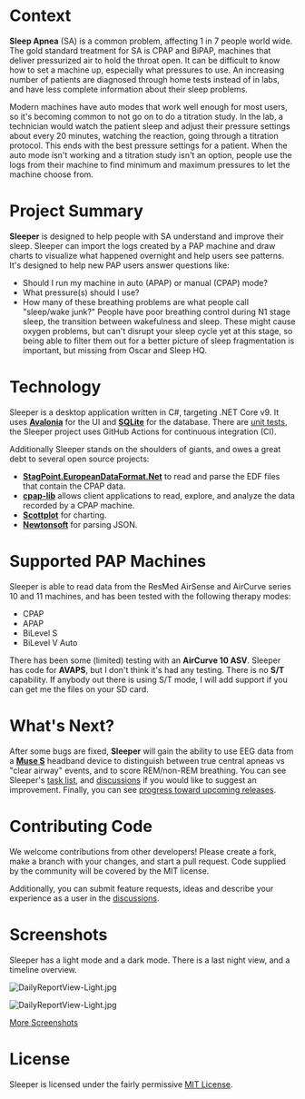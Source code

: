 # Context

**Sleep Apnea** (SA) is a common problem, affecting 1 in 7 people world wide.  The gold standard treatment for SA is CPAP and BiPAP, machines that deliver pressurized air to hold the throat open.  It can be difficult to know how to set a machine up, especially what pressures to use.  An increasing number of patients are diagnosed through home tests instead of in labs, and have less complete information about their sleep problems.

Modern machines have auto modes that work well enough for most users, so it's becoming common to not go on to do a titration study.  In the lab, a technician would watch the patient sleep and adjust their pressure settings about every 20 minutes, watching the reaction, going through a titration protocol.  This ends with the best pressure settings for a patient.  When the auto mode isn't working and a titration study isn't an option, people use the logs from their machine to find minimum and maximum pressures to let the machine choose from.

# Project Summary

**Sleeper** is designed to help people with SA understand and improve their sleep.  Sleeper can import the logs created by a PAP machine and draw charts to visualize what happened overnight and help users see patterns.  It's designed to help new PAP users answer questions like:

* Should I run my machine in auto (APAP) or manual (CPAP) mode?
* What pressure(s) should I use?
* How many of these breathing problems are what people call "sleep/wake junk?"  People have poor breathing control during N1 stage sleep, the transition between wakefulness and sleep.  These might cause oxygen problems, but can't disrupt your sleep cycle yet at this stage, so being able to filter them out for a better picture of sleep fragmentation is important, but missing from Oscar and Sleep HQ.

# Technology

Sleeper is a desktop application written in C#, targeting .NET Core v9.  It uses **[Avalonia](Avalonia)** for the UI and **[SQLite](https://www.sqlite.org/index.html)** for the database.  There are [unit tests](https://github.com/CascadePass/Sleeper/tree/master/cpaplib_tests), the Sleeper project uses GitHub Actions for continuous integration (CI).

Additionally Sleeper stands on the shoulders of giants, and owes a great debt to several open source projects:

* **[StagPoint.EuropeanDataFormat.Net](https://github.com/StagPoint/StagPoint.EuropeanDataFormat.Net/)** to read and parse the EDF files that contain the CPAP data.
* **[cpap-lib](https://github.com/EEGKit/cpap-lib)** allows client applications to read, explore, and analyze the data recorded by a CPAP machine.
* **[Scottplot](https://scottplot.net/)** for charting.
* **[Newtonsoft](https://www.newtonsoft.com/json)** for parsing JSON.

# Supported PAP Machines

Sleeper is able to read data from the ResMed AirSense and AirCurve series 10 and 11 machines, and has been tested with the following therapy modes:

* CPAP
* APAP
* BiLevel S
* BiLevel V Auto

There has been some (limited) testing with an **AirCurve 10 ASV**.  Sleeper has code for **AVAPS**, but I don't think it's had any testing.  There is no **S/T** capability.  If anybody out there is using S/T mode, I will add support if you can get me the files on your SD card.

# What's Next?

After some bugs are fixed, **Sleeper** will gain the ability to use EEG data from a **[Muse S](https://choosemuse.com/pages/muse-s)** headband device to distinguish between true central apneas vs "clear airway" events, and to score REM/non-REM breathing.  You can see Sleeper's [task list](https://github.com/users/CascadePass/projects/2/views/1), and [discussions](https://github.com/CascadePass/Sleeper/discussions) if you would like to suggest an improvement.  Finally, you can see [progress toward upcoming releases](https://github.com/CascadePass/Sleeper/milestones?with_issues=no).

# Contributing Code

We welcome contributions from other developers!  Please create a fork, make a branch with your changes, and start a pull request.  Code supplied by the community will be covered by the MIT license.

Additionally, you can submit feature requests, ideas and describe your experience as a user in the [discussions](https://github.com/CascadePass/Sleeper/discussions).

# Screenshots

Sleeper has a light mode and a dark mode.  There is a last night view, and a timeline overview.

![DailyReportView-Light.jpg](docs%2FScreenshots%2FDailyReportView-Light.jpg)

![DailyReportView-Light.jpg](docs%2FScreenshots%2FTrendsView-Dark.jpg)

[More Screenshots](docs%2FReadme.md)

# License

Sleeper is licensed under the fairly permissive [MIT License](https://github.com/CascadePass/Sleeper/blob/master/LICENSE).
